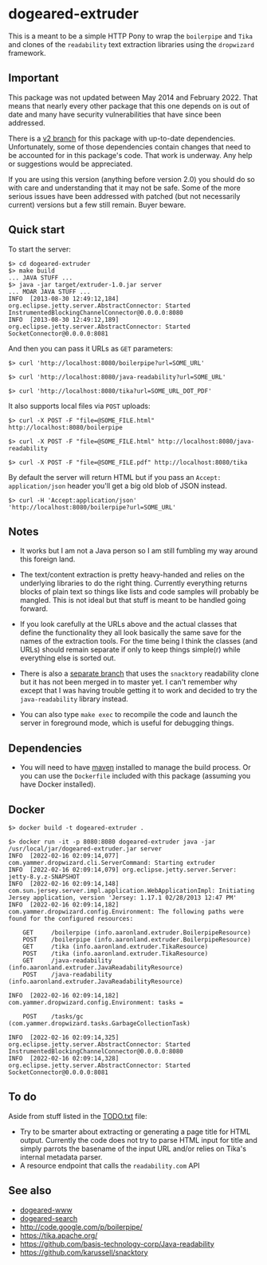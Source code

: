 dogeared-extruder
==

This is a meant to be a simple HTTP Pony to wrap the `boilerpipe` and `Tika` and
clones of the `readability` text extraction libraries using the `dropwizard`
framework.

Important
--

This package was not updated between May 2014 and February 2022. That means that nearly
every other package that this one depends on is out of date and many have security vulnerabilities
that have since been addressed.

There is a [v2 branch](https://github.com/aaronland/dogeared-extruder/tree/v2) for this package with up-to-date dependencies.
Unfortunately, some of those dependencies contain changes that need to be accounted for in this package's code. That
work is underway. Any help or suggestions would be appreciated.

If you are using this version (anything before version 2.0) you should do so with care and
understanding that it may not be safe. Some of the more serious issues have been addressed with patched (but not necessarily
current) versions but a few still remain. Buyer beware.

Quick start
--

To start the server:
   
	$> cd dogeared-extruder
	$> make build
	... JAVA STUFF ...
	$> java -jar target/extruder-1.0.jar server
	... MOAR JAVA STUFF ...
	INFO  [2013-08-30 12:49:12,184] org.eclipse.jetty.server.AbstractConnector: Started InstrumentedBlockingChannelConnector@0.0.0.0:8080
	INFO  [2013-08-30 12:49:12,189] org.eclipse.jetty.server.AbstractConnector: Started SocketConnector@0.0.0.0:8081

And then you can pass it URLs as `GET` parameters:
  
	$> curl 'http://localhost:8080/boilerpipe?url=SOME_URL'

	$> curl 'http://localhost:8080/java-readability?url=SOME_URL'

	$> curl 'http://localhost:8080/tika?url=SOME_URL_DOT_PDF'

It also supports local files via `POST` uploads:

	$> curl -X POST -F "file=@SOME_FILE.html" http://localhost:8080/boilerpipe

	$> curl -X POST -F "file=@SOME_FILE.html" http://localhost:8080/java-readability

	$> curl -X POST -F "file=@SOME_FILE.pdf" http://localhost:8080/tika 

By default the server will return HTML but if you pass an `Accept:
application/json` header you'll get a big old blob of JSON instead.

	$> curl -H 'Accept:application/json' 'http://localhost:8080/boilerpipe?url=SOME_URL'

Notes
--

* It works but I am not a Java person so I am still fumbling my way around this foreign land.

* The text/content extraction is pretty heavy-handed and relies on the
  underlying libraries to do the right thing. Currently everything returns
  blocks of plain text so things like lists and code samples will probably be
  mangled. This is not ideal but that stuff is meant to be handled going forward.

* If you look carefully at the URLs above and the actual classes that define the
  functionality they all look basically the same save for the names of the
  extraction tools. For the time being I think the classes (and URLs) should
  remain separate if only to keep things simple(r) while everything else is
  sorted out.

* There is also a [separate
branch](https://github.com/straup/dogeared-extruder/tree/snacktory) that uses
the `snacktory` readability clone but it has not been merged in to master yet. I
can't remember why except that I was having trouble getting it to work and
decided to try the `java-readability` library instead.

* You can also type `make exec` to recompile the code and launch the server in
  foreground mode, which is useful for debugging things.

Dependencies
--

* You will need to have [maven](https://maven.apache.org/what-is-maven.html) installed to manage the build process. Or you can use the `Dockerfile` included with this package (assuming you have Docker installed).

Docker
--

```
$> docker build -t dogeared-extruder .

$> docker run -it -p 8080:8080 dogeared-extruder java -jar /usr/local/jar/dogeared-extruder.jar server
INFO  [2022-02-16 02:09:14,077] com.yammer.dropwizard.cli.ServerCommand: Starting extruder
INFO  [2022-02-16 02:09:14,079] org.eclipse.jetty.server.Server: jetty-8.y.z-SNAPSHOT
INFO  [2022-02-16 02:09:14,148] com.sun.jersey.server.impl.application.WebApplicationImpl: Initiating Jersey application, version 'Jersey: 1.17.1 02/28/2013 12:47 PM'
INFO  [2022-02-16 02:09:14,182] com.yammer.dropwizard.config.Environment: The following paths were found for the configured resources:

    GET     /boilerpipe (info.aaronland.extruder.BoilerpipeResource)
    POST    /boilerpipe (info.aaronland.extruder.BoilerpipeResource)
    GET     /tika (info.aaronland.extruder.TikaResource)
    POST    /tika (info.aaronland.extruder.TikaResource)
    GET     /java-readability (info.aaronland.extruder.JavaReadabilityResource)
    POST    /java-readability (info.aaronland.extruder.JavaReadabilityResource)

INFO  [2022-02-16 02:09:14,182] com.yammer.dropwizard.config.Environment: tasks = 

    POST    /tasks/gc (com.yammer.dropwizard.tasks.GarbageCollectionTask)

INFO  [2022-02-16 02:09:14,325] org.eclipse.jetty.server.AbstractConnector: Started InstrumentedBlockingChannelConnector@0.0.0.0:8080
INFO  [2022-02-16 02:09:14,328] org.eclipse.jetty.server.AbstractConnector: Started SocketConnector@0.0.0.0:8081
```

To do
--

Aside from stuff listed in the [TODO.txt](TODO.txt) file:

* Try to be smarter about extracting or generating a page title for HTML
 output. Currently the code does not try to parse HTML input for title and
 simply parrots the basename of the input URL and/or relies on Tika's internal
 metadata parser.
* A resource endpoint that calls the `readability.com` API

See also
--

* [dogeared-www](https://github.com/straup/dogeared-www)
* [dogeared-search](https://github.com/straup/dogeared-search)
* http://code.google.com/p/boilerpipe/
* https://tika.apache.org/
* https://github.com/basis-technology-corp/Java-readability
* https://github.com/karussell/snacktory
